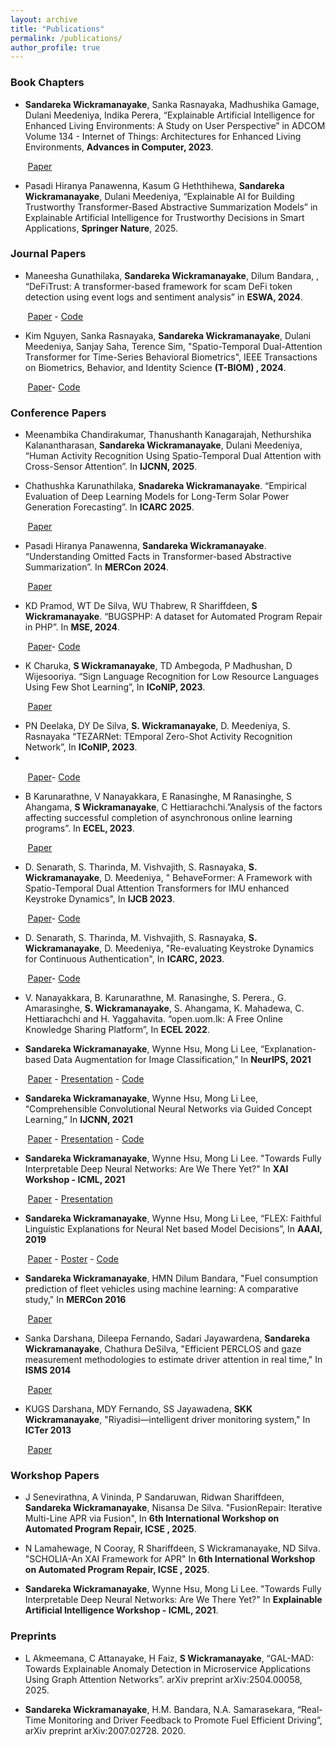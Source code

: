 ```yaml
---
layout: archive
title: "Publications"
permalink: /publications/
author_profile: true
---
```

### Book Chapters
*	**Sandareka Wickramanayake**, Sanka Rasnayaka, Madhushika Gamage, Dulani Meedeniya, Indika Perera, “Explainable Artificial Intelligence for Enhanced Living Environments: A Study on User Perspective” in ADCOM Volume 134 - Internet of Things: Architectures for Enhanced Living Environments, **Advances in Computer, 2023**.

&nbsp;&nbsp;&nbsp;&nbsp;&nbsp;&nbsp; [Paper](https://www.sciencedirect.com/science/article/abs/pii/S0065245823000773)

* Pasadi Hiranya Panawenna, Kasum G Heththihewa, **Sandareka Wickramanayake**, Dulani Meedeniya, “Explainable AI for Building Trustworthy Transformer-Based Abstractive Summarization Models” in Explainable Artificial Intelligence for Trustworthy Decisions in Smart Applications, **Springer Nature**, 2025.

### Journal Papers
*	Maneesha Gunathilaka, **Sandareka Wickramanayake**, Dilum Bandara, , “DeFiTrust: A transformer-based framework for scam DeFi token detection using event logs and sentiment analysis” in **ESWA, 2024**.

&nbsp;&nbsp;&nbsp;&nbsp;&nbsp;&nbsp; [Paper](https://www.sciencedirect.com/science/article/abs/pii/S0957417424007796) - [Code](https://github.com/mdgunathilaka/DeFi_Trust)

*	Kim Nguyen, Sanka Rasnayaka, **Sandareka Wickramanayake**, Dulani Meedeniya, Sanjay Saha, Terence Sim, "Spatio-Temporal Dual-Attention Transformer for Time-Series Behavioral Biometrics", IEEE Transactions on Biometrics, Behavior, and Identity Science **(T-BIOM) , 2024**.

&nbsp;&nbsp;&nbsp;&nbsp;&nbsp;&nbsp; [Paper](https://ieeexplore.ieee.org/document/10510407)- [Code](https://github.com/nganntk/BehaveFormer)

### Conference Papers
*	Meenambika Chandirakumar, Thanushanth Kanagarajah, Nethurshika Kalanantharasan, **Sandareka Wickramanayake**, Dulani Meedeniya, “Human Activity Recognition Using Spatio-Temporal Dual Attention with Cross-Sensor Attention”. In **IJCNN, 2025**.

*	Chathushka Karunathilaka, **Snadareka Wickramanayake**. “Empirical Evaluation of Deep Learning Models for Long-Term Solar Power Generation Forecasting”. In **ICARC 2025**.

&nbsp;&nbsp;&nbsp;&nbsp;&nbsp;&nbsp; [Paper](https://ieeexplore.ieee.org/document/10963278)

*	Pasadi Hiranya Panawenna, **Sandareka Wickramanayake**. “Understanding Omitted Facts in Transformer-based Abstractive Summarization”. In **MERCon 2024**.

&nbsp;&nbsp;&nbsp;&nbsp;&nbsp;&nbsp; [Paper](https://ieeexplore.ieee.org/document/10688628)

*	KD Pramod, WT De Silva, WU Thabrew, R Shariffdeen, **S Wickramanayake**. “BUGSPHP: A dataset for Automated Program Repair in PHP”. In **MSE, 2024**.

&nbsp;&nbsp;&nbsp;&nbsp;&nbsp;&nbsp; [Paper](https://dl.acm.org/doi/10.1145/3643991.3644878)- [Code](https://github.com/EmInReLab/bugsPHP)

*	K Charuka, **S Wickramanayake**, TD Ambegoda, P Madhushan, D Wijesooriya. “Sign Language Recognition for Low Resource Languages Using Few Shot Learning”, In **ICoNIP, 2023**.

&nbsp;&nbsp;&nbsp;&nbsp;&nbsp;&nbsp; [Paper](https://link.springer.com/chapter/10.1007/978-981-99-8141-0_16)

*	PN Deelaka, DY De Silva, **S. Wickramanayake**, D. Meedeniya, S. Rasnayaka “TEZARNet: TEmporal Zero-Shot Activity Recognition Network”, In **ICoNIP, 2023**.
*	
&nbsp;&nbsp;&nbsp;&nbsp;&nbsp;&nbsp; [Paper](https://link.springer.com/chapter/10.1007/978-981-99-8184-7_34)- [Code](https://github.com/nipdep/TEZARNet)

*	B Karunarathne, V Nanayakkara, E Ranasinghe, M Ranasinghe, S Ahangama, **S Wickramanayake**, C Hettiarachchi.”Analysis of the factors affecting successful completion of asynchronous online learning programs”. In **ECEL, 2023**.

&nbsp;&nbsp;&nbsp;&nbsp;&nbsp;&nbsp; [Paper](https://papers.academic-conferences.org/index.php/ecel/article/view/1806)

*	D. Senarath, S. Tharinda, M. Vishvajith, S. Rasnayaka, **S. Wickramanayake**, D. Meedeniya, " BehaveFormer: A Framework with Spatio-Temporal Dual Attention Transformers for IMU enhanced Keystroke Dynamics", In **IJCB 2023**.

&nbsp;&nbsp;&nbsp;&nbsp;&nbsp;&nbsp; [Paper](https://ieeexplore.ieee.org/document/10448997)- [Code](https://github.com/DilshanSenarath/BehaveFormer)

*	D. Senarath, S. Tharinda, M. Vishvajith, S. Rasnayaka, **S. Wickramanayake**, D. Meedeniya, "Re-evaluating Keystroke Dynamics for Continuous Authentication", In **ICARC, 2023**.

&nbsp;&nbsp;&nbsp;&nbsp;&nbsp;&nbsp; [Paper](https://ieeexplore.ieee.org/document/10145743)- [Code](https://github.com/DilshanSenarath/BehaveFormer)

*	V. Nanayakkara, B. Karunarathne, M. Ranasinghe, S. Perera., G. Amarasinghe, **S. Wickramanayake**, S. Ahangama, K. Mahadewa, C. Hettiarachchi and H. Yaggahavita. “open.uom.lk: A Free Online Knowledge Sharing Platform”, In **ECEL 2022**.

*	**Sandareka Wickramanayake**, Wynne Hsu, Mong Li Lee, “Explanation-based Data Augmentation for Image Classification,” In **NeurIPS, 2021**
	
&nbsp;&nbsp;&nbsp;&nbsp;&nbsp;&nbsp; [Paper](https://papers.nips.cc/paper/2021/hash/af3b6a54e9e9338abc54258e3406e485-Abstract.html) - [Presentation](https://recorder-v3.slideslive.com/#/share?share=52116&s=f0a2aefc-b9e7-4a1b-94f7-89d01c0021b6) - [Code](https://www.github.com/sandareka/BRACE)

*	**Sandareka Wickramanayake**, Wynne Hsu, Mong Li Lee, “Comprehensible Convolutional Neural Networks via Guided Concept Learning,” In **IJCNN, 2021**

&nbsp;&nbsp;&nbsp;&nbsp;&nbsp;&nbsp; [Paper](https://ieeexplore.ieee.org/document/9534269) - [Presentation](https://www.youtube.com/watch?v=vK4vti_pUMg&t=40s) - [Code](https://www.github.com/sandareka/CCNN)
*	**Sandareka Wickramanayake**, Wynne Hsu, Mong Li Lee. "Towards Fully Interpretable Deep Neural Networks: Are We There Yet?" In **XAI Workshop - ICML, 2021**

&nbsp;&nbsp;&nbsp;&nbsp;&nbsp;&nbsp; [Paper](https://arxiv.org/abs/2106.13164) - [Presentation](https://www.youtube.com/watch?v=KI7qsGNc9sM&t=1s)
*	**Sandareka Wickramanayake**, Wynne Hsu, Mong Li Lee, “FLEX: Faithful Linguistic Explanations for Neural Net based Model Decisions”, In **AAAI, 2019**

&nbsp;&nbsp;&nbsp;&nbsp;&nbsp;&nbsp; [Paper](https://ojs.aaai.org//index.php/AAAI/article/view/4100) - [Poster](/images/Poster-22Jan.pdf) - [Code](https://www.github.com/sandareka/FLEX) 

* **Sandareka Wickramanayake**, HMN Dilum Bandara, "Fuel consumption prediction of fleet vehicles using machine learning: A comparative study," In **MERCon 2016**

&nbsp;&nbsp;&nbsp;&nbsp;&nbsp;&nbsp; [Paper](https://ieeexplore.ieee.org/abstract/document/7480121)

* Sanka Darshana, Dileepa Fernando, Sadari Jayawardena, **Sandareka Wickramanayake**, Chathura DeSilva, "Efficient PERCLOS and gaze measurement methodologies to estimate driver attention in real time," In **ISMS 2014**

&nbsp;&nbsp;&nbsp;&nbsp;&nbsp;&nbsp; [Paper](https://ieeexplore.ieee.org/abstract/document/7280923)

* KUGS Darshana, MDY Fernando, SS Jayawadena, **SKK Wickramanayake**,  "Riyadisi—intelligent driver monitoring system," In **ICTer 2013**

&nbsp;&nbsp;&nbsp;&nbsp;&nbsp;&nbsp; [Paper](https://ieeexplore.ieee.org/abstract/document/6761200)

### Workshop Papers
* J Senevirathna, A Vininda, P Sandaruwan, Ridwan Shariffdeen, **Sandareka Wickramanayake**, Nisansa De Silva. "FusionRepair: Iterative Multi-Line APR via Fusion", In **6th International Workshop on Automated Program Repair, ICSE , 2025**.

* N Lamahewage, N Cooray, R Shariffdeen, S Wickramanayake, ND Silva. "SCHOLIA-An XAI Framework for APR" In **6th International Workshop on Automated Program Repair, ICSE , 2025**.

* **Sandareka Wickramanayake**, Wynne Hsu, Mong Li Lee. "Towards Fully Interpretable Deep Neural Networks: Are We There Yet?" In **Explainable Artificial Intelligence Workshop - ICML, 2021**.

### Preprints
* L Akmeemana, C Attanayake, H Faiz, **S Wickramanayake**, “GAL-MAD: Towards Explainable Anomaly Detection in Microservice Applications Using Graph Attention Networks”. arXiv preprint arXiv:2504.00058, 2025.

* **Sandareka Wickramanayake**, H.M. Bandara, N.A. Samarasekara, “Real-Time Monitoring and Driver Feedback to Promote Fuel Efficient Driving”, arXiv preprint arXiv:2007.02728. 2020.



